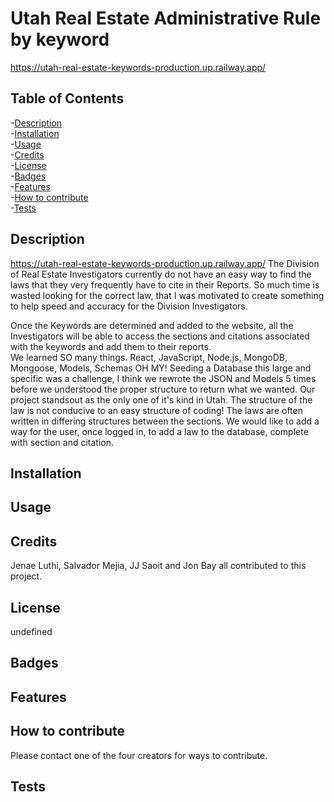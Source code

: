 # Utah Real Estate Administrative Rule by keyword 
   
 https://utah-real-estate-keywords-production.up.railway.app/
 ## Table of Contents
-[Description](#description)  
-[Installation](#installation)  
-[Usage](#usage)  
-[Credits](#credits)  
-[License](#license)  
-[Badges](#badges)  
-[Features](#features)  
-[How to contribute](#contribute)  
-[Tests](#tests)  

 ## Description

 https://utah-real-estate-keywords-production.up.railway.app/
  The Division of Real Estate Investigators currently do not have an easy way to find the laws that they very frequently have to cite in their Reports. So much time is wasted looking for the correct law, that I was motivated to create something to help speed and accuracy for the Division Investigators. 
 
 Once the Keywords are determined and added to the website, all the Investigators will be able to access the sections and citations associated with the keywords and add them to their reports.  
 We learned SO many things. React, JavaScript, Node.js, MongoDB, Mongoose, Models, Schemas OH MY! Seeding a Database this large and specific was a challenge, I think we rewrote the JSON and Models 5 times before we understood the proper structure to return what we wanted.
 Our project standsout as the only one of it's kind in Utah. 
 The structure of the law is not conducive to an easy structure of coding! The laws are often written in differing structures between the sections. 
 We would like to add a way for the user, once logged in, to add a law to the database, complete with section and citation.  

## Installation

## Usage

## Credits
Jenae Luthi, Salvador Mejia, JJ Saoit and Jon Bay all contributed to this project. 
## License
undefined
## Badges
## Features

## How to contribute
Please contact one of the four creators for ways to contribute.
## Tests




